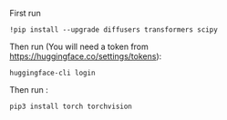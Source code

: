 First run

`!pip install --upgrade diffusers transformers scipy`

Then run (You will need a token from https://huggingface.co/settings/tokens):

`huggingface-cli login`

Then run :

`pip3 install torch torchvision`

